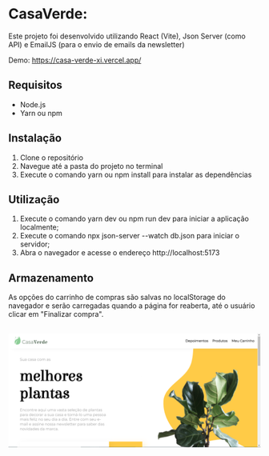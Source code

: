 # CasaVerde:

Este projeto foi desenvolvido utilizando React (Vite), Json Server (como API) e EmailJS (para o envio de emails da newsletter)

Demo: https://casa-verde-xi.vercel.app/

## Requisitos
- Node.js 
- Yarn ou npm

## Instalação
1. Clone o repositório
2. Navegue até a pasta do projeto no terminal
3. Execute o comando yarn ou npm install para instalar as dependências

## Utilização
1. Execute o comando yarn dev ou npm run dev para iniciar a aplicação localmente;
2. Execute o comando npx json-server --watch db.json para iniciar o servidor;
3. Abra o navegador e acesse o endereço http://localhost:5173

## Armazenamento
As opções do carrinho de compras são salvas no localStorage do navegador e serão carregadas quando a página for reaberta, até o usuário clicar em "Finalizar compra".

##

<img src="https://github.com/Gabriela-Vasco/CasaVerde/blob/master/CasaVerde.PNG?raw=true" />

